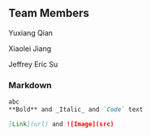 ## Team Members
Yuxiang Qian 

Xiaolei Jiang

Jeffrey Eric Su



### Markdown

```markdown
abc
**Bold** and _Italic_ and `Code` text

[Link](url) and ![Image](src)
```
